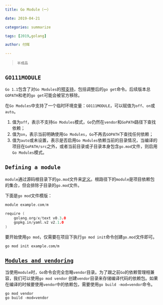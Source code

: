 ```yaml
---
title: Go Module（一）

date: 2019-04-21

categories: summarize

tags: [2019,golang]

author: 付辉

---
```


> `半成品`

## `GO111MODULE`

`Go 1.1`包含了对`Go Modules`的[预支持](<https://golang.org/cmd/go/#hdr-Preliminary_module_support>)，包括调整后的`go get`命令。后续版本总`GOPATH`和老的`go get`可能会被官方移除。

在`Go Modules`中支持了一个临时环境变量：`GO111MODULE`，可以赋值为`off`、`on`或`auto`。

1. 值为`off`，表示不支持`Go Modules`模式，`Go`仍然在`vendor`和`GoPATH`路径下查找依赖；
2. 值为`on`，表示当前明确使用`Go Modules`，`Go`不再去`GOPATH`下查找任何依赖；
3. 值为`auto`或未设置，表示是否启用`Go Modules`依赖当前的目录情况，当编译的项目在`GoPATH/src`之外，或者当前目录或子目录本身包含`go.mod`文件，则启用`Go Modules`模式。

## `Defining a module`

`module`通过源码根目录下的`go.mod`文件来[定义](<https://golang.org/cmd/go/#hdr-Defining_a_module>)。根路径下的`module`是项目依赖包的集合，但会排除子目录的`go.mod`文件。

下面是`go mod`文件模版：

```go
module example.com/m

require (
	golang.org/x/text v0.3.0
	gopkg.in/yaml.v2 v2.1.0
)
```

要开始使用`go mod`，仅需要在项目下执行`go mod init`命令创建`go.mod`文件即可。

```shell
go mod init example.com/m
```

## [`Modules and vendoring`](<https://golang.org/cmd/go/#hdr-Modules_and_vendoring>)

当使用`module`时，`Go`命令会完全忽略`vendor`目录。为了跟之前`Go`的依赖管理相兼容，我们可以使用`go mod vendor` 创建`vendor`目录来存储编译代码的依赖包。如果在编译的时候要使用`vendor`中的依赖包，需要使用`go build -mod=vendor`命令。

```shell
go mod vendor 
go build -mod=vendor
```
